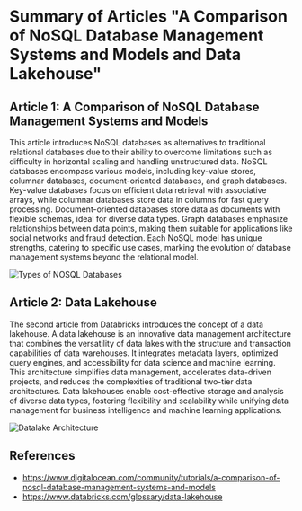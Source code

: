 # Summary of Articles "A Comparison of NoSQL Database Management Systems and Models and Data Lakehouse"


## Article 1: A Comparison of NoSQL Database Management Systems and Models 
This article introduces NoSQL databases as alternatives to traditional relational databases due to their ability to overcome limitations such as difficulty in horizontal scaling and handling unstructured data. NoSQL databases encompass various models, including key-value stores, columnar databases, document-oriented databases, and graph databases. Key-value databases focus on efficient data retrieval with associative arrays, while columnar databases store data in columns for fast query processing. Document-oriented databases store data as documents with flexible schemas, ideal for diverse data types. Graph databases emphasize relationships between data points, making them suitable for applications like social networks and fraud detection. Each NoSQL model has unique strengths, catering to specific use cases, marking the evolution of database management systems beyond the relational model.

![Types of NOSQL Databases](https://i.imgur.com/UnzCiyI.jpeg)

## Article 2: Data Lakehouse
The second article from Databricks introduces the concept of a data lakehouse. A data lakehouse is an innovative data management architecture that combines the versatility of data lakes with the structure and transaction capabilities of data warehouses. It integrates metadata layers, optimized query engines, and accessibility for data science and machine learning. This architecture simplifies data management, accelerates data-driven projects, and reduces the complexities of traditional two-tier data architectures. Data lakehouses enable cost-effective storage and analysis of diverse data types, fostering flexibility and scalability while unifying data management for business intelligence and machine learning applications.

![Datalake Architecture](https://www.databricks.com/wp-content/uploads/2020/01/data-lakehouse-new.png)

## References
* https://www.digitalocean.com/community/tutorials/a-comparison-of-nosql-database-management-systems-and-models
* https://www.databricks.com/glossary/data-lakehouse
